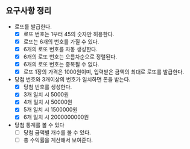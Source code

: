 ## 요구사항 정리

* 로또를 발급한다.
    * [X] 로또 번호는 1부터 45의 숫자만 허용한다.
    * [X] 로또는 6개의 번호를 가질 수 있다.
    * [X] 6개의 로또 번호를 자동 생성한다.
    * [X] 6개의 로또 번호는 오름차순으로 정렬된다.
    * [X] 6개의 로또 번호는 중복될 수 없다.
    * [X] 로또 1장의 가격은 1000원이며, 입력받은 금액의 최대로 로또를 발급한다.
* 당첨 번호와 3개이상의 번호가 일치하면 돈을 받는다.
    * [X] 당첨 번호를 생성한다.
    * [X] 3개 일치 시 5000원
    * [X] 4개 일치 시 50000원
    * [X] 5개 일치 시 1500000원
    * [X] 6개 일치 시 2000000000원
* 당첨 통계를 볼 수 있다
    * [ ] 당첨 금액별 개수를 볼 수 있다.
    * [ ] 총 수익률을 계산해서 보여준다.
